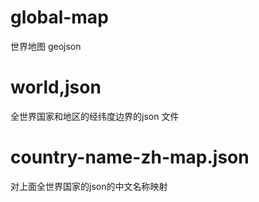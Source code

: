 # global-map
世界地图 geojson

# world,json 
全世界国家和地区的经纬度边界的json 文件

# country-name-zh-map.json
对上面全世界国家的json的中文名称映射

